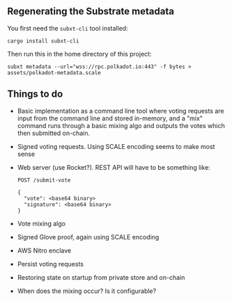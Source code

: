 ## Regenerating the Substrate metadata

You first need the `subxt-cli` tool installed:

```shell
cargo install subxt-cli
```

Then run this in the home directory of this project:

```shell
subxt metadata --url="wss://rpc.polkadot.io:443" -f bytes > assets/polkadot-metadata.scale
```

## Things to do

* Basic implementation as a command line tool where voting requests are input from the command line and stored in-memory,
  and a "mix" command runs through a basic mixing algo and outputs the votes which then submitted on-chain.
* Signed voting requests. Using SCALE encoding seems to make most sense 
* Web server (use Rocket?). REST API will have to be something like:
  
   ```
   POST /submit-vote
   
   {
     "vote": <base64 binary>
     "signature": <base64 binary>
   }
   ```
  
* Vote mixing algo
* Signed Glove proof, again using SCALE encoding
* AWS Nitro enclave
* Persist voting requests
* Restoring state on startup from private store and on-chain
* When does the mixing occur? Is it configurable?
